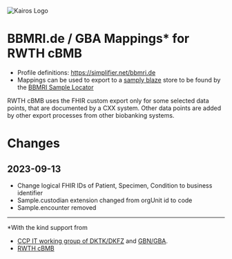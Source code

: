 ![Kairos Logo](https://www.kairos.de/app/uploads/kairos-logo-blue_iqvia.png "Kairos Logo")

BBMRI.de / GBA Mappings* for RWTH cBMB
======================================

* Profile definitions: https://simplifier.net/bbmri.de
* Mappings can be used to export to a [samply blaze](https://github.com/samply/blaze) store
  to be found by the [BBMRI Sample Locator](https://samplelocator.bbmri.de)

RWTH cBMB uses the FHIR custom export only for some selected data points, that are documented by a CXX system.
Other data points are added by other export processes from other biobanking systems.

# Changes
## 2023-09-13
* Change logical FHIR IDs of Patient, Specimen, Condition to business identifier   
* Sample.custodian extension changed from orgUnit id to code
* Sample.encounter removed



---
*With the kind support from 
* [CCP IT working group of DKTK/DKFZ](https://dktk.dkfz.de/en/clinical-platform/working-groups-partners/ccp-it)
and [GBN/GBA](https://www.bbmri.de/).
* [RWTH cBMB](https://www.cbmb.ukaachen.de)


